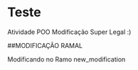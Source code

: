 # Teste
Atividade POO
Modificação Super Legal :)

##MODIFICAÇÃO RAMAL

Modificando no Ramo new_modification
